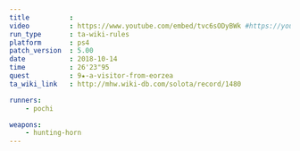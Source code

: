 ```yaml
---
title          :
video          : https://www.youtube.com/embed/tvc6sODyBWk #https://youtu.be/tvc6sODyBWk
run_type       : ta-wiki-rules
platform       : ps4
patch_version  : 5.00
date           : 2018-10-14
time           : 26'23"95
quest          : 9★-a-visitor-from-eorzea
ta_wiki_link   : http://mhw.wiki-db.com/solota/record/1480

runners:
    - pochi

weapons:
    - hunting-horn
---
```

